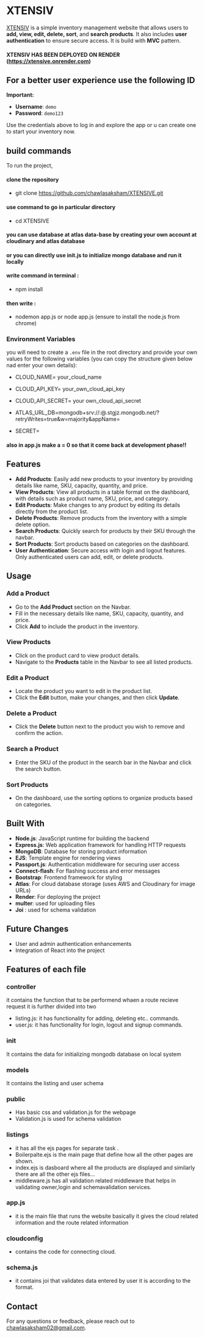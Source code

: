 # XTENSIV

[XTENSIV](https://xtensive.onrender.com) is a simple inventory management website that allows users to **add, view, edit, delete, sort**, and **search products**. It also includes **user authentication** to ensure secure access. It is build with **MVC** pattern.

#### XTENSIV HAS BEEN DEPLOYED ON RENDER (https://xtensive.onrender.com)

## For a better user experience use the following ID 



**Important:**

- **Username**: `demo`
- **Password**: `demo123`

Use the credentials above to log in and explore the app or u can create one to start your inventory now.

## build commands

To run the project,
#### clone the repository
- git clone https://github.com/chawlasaksham/XTENSIVE.git

#### use command to go in particular directory
- cd XTENSIVE
#### you can use database at atlas data-base by creating your own account at cloudinary and atlas database
#### or you can directly use init.js to initialize mongo database and run it locally

#### write command in terminal :
- npm install
#### then write :
- nodemon app.js or node app.js (ensure to install the node.js from chrome)
  
### Environment Variables
you will need to create a `.env` file in the root directory and provide your own values for the following variables (you can copy the structure given below nad enter your own details):
- CLOUD_NAME= your_cloud_name
- CLOUD_API_KEY= your_own_cloud_api_key
- CLOUD_API_SECRET= your own_cloud_api_secret

- ATLAS_URL_DB=mongodb+srv://<username>:<password>@<clustername>.stgjz.mongodb.net/?retryWrites=true&w=majority&appName=<cluster-name>
- SECRET=<anystring>

#### also in app.js make a = 0 so that it come back at development phase!!

## Features

- **Add Products**: Easily add new products to your inventory by providing details like name, SKU, capacity, quantity, and price.
- **View Products**: View all products in a table format on the dashboard, with details such as product name, SKU, price, and category.
- **Edit Products**: Make changes to any product by editing its details directly from the product list.
- **Delete Products**: Remove products from the inventory with a simple delete option.
- **Search Products**: Quickly search for products by their SKU through the navbar.
- **Sort Products**: Sort products based on categories on the dashboard.
- **User Authentication**: Secure access with login and logout features. Only authenticated users can add, edit, or delete products.

## Usage

### Add a Product

- Go to the **Add Product** section on the Navbar.
- Fill in the necessary details like name, SKU, capacity, quantity, and price.
- Click **Add** to include the product in the inventory.

### View Products

- Click on the product card to view product details.
- Navigate to the **Products** table in the Navbar to see all listed products.

### Edit a Product

- Locate the product you want to edit in the product list.
- Click the **Edit** button, make your changes, and then click **Update**.

### Delete a Product

- Click the **Delete** button next to the product you wish to remove and confirm the action.

### Search a Product

- Enter the SKU of the product in the search bar in the Navbar and click the search button.

### Sort Products

- On the dashboard, use the sorting options to organize products based on categories.

## Built With

- **Node.js**: JavaScript runtime for building the backend
- **Express.js**: Web application framework for handling HTTP requests
- **MongoDB**: Database for storing product information
- **EJS**: Template engine for rendering views
- **Passport.js**: Authentication middleware for securing user access
- **Connect-flash**: For flashing success and error messages
- **Bootstrap**: Frontend framework for styling
- **Atlas**: For cloud database storage (uses AWS and Cloudinary for image URLs)
- **Render**: For deploying the project
- **multer**: used for uploading files
- **Joi** : used for schema validation 
  
## Future Changes

- User and admin authentication enhancements
- Integration of React into the project

## Features of each file

### controller
it contains the function that to be performend whaen a route recieve request
it is further divided into two
- listing.js: it has functionality for adding, deleting etc.. commands.
- user.js: it has  functionality for login, logout and signup commands.

### init
It contains the data for initializing mongodb database on local system

### models
It contains the listing and user schema

### public
- Has basic css and validation.js for the webpage
- Validation.js is used for schema validation

### listings
- it has all the ejs pages for separate task .
-  Boilerpalte.ejs is the main page that define how all the other pages are shown.
-  index.ejs is dasboard where all the products are displayed and similarly there are all the other ejs files...
- middleware.js has all validation related middleware that helps in validating owner,login and schemavalidation services.

### app.js
- it is the main file that runs the website basically it gives the cloud related information and the route related information

### cloudconfig
- contains the code for connecting cloud.

### schema.js
- it contains joi that validates data entered by user it is according to the format.

## Contact

For any questions or feedback, please reach out to [chawlasaksham02@gmail.com](mailto:chawlasaksham02@gmail.com).
